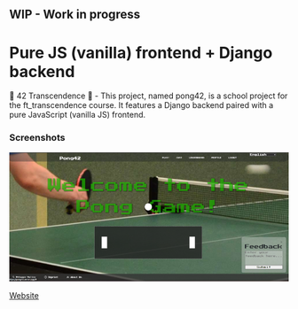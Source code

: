 ## WIP - Work in progress

# Pure JS (vanilla) frontend + Django backend

🏓 42 Transcendence 🏓 - This project, named pong42, is a school project for the ft_transcendence course. It features a Django backend paired with a pure JavaScript (vanilla JS) frontend.

### Screenshots

![Screenshot](screenshot.png)

[Website](https://eelasam.vercel.app)
